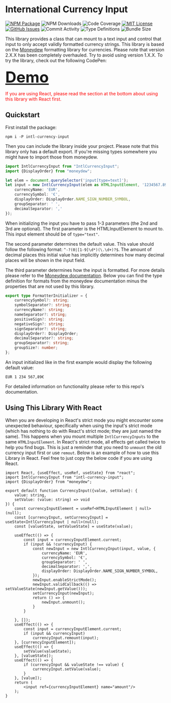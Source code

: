 # International Currency Input

[![NPM Package](https://img.shields.io/npm/v/intl-currency-input?style=flat-square&logo=npm)](https://www.npmjs.com/package/intl-currency-input)
![NPM Downloads](https://img.shields.io/npm/dm/intl-currency-input?style=flat-square)
![Code Coverage](https://img.shields.io/coverallsCoverage/github/konstantin-lukas/intl-currency-input?style=flat-square)
[![MIT License](https://img.shields.io/github/license/konstantin-lukas/intl-currency-input?style=flat-square)](https://raw.githubusercontent.com/konstantin-lukas/intl-currency-input/main/LICENSE)
[![GitHub Issues](https://img.shields.io/github/issues/konstantin-lukas/intl-currency-input.svg?style=flat-square)](https://github.com/konstantin-lukas/intl-currency-input/issues)
![Commit Activity](https://img.shields.io/github/commit-activity/m/konstantin-lukas/intl-currency-input?7&style=flat-square)
![Type Definitions](https://img.shields.io/npm/types/intl-currency-input?style=flat-square)
![Bundle Size](https://img.shields.io/bundlephobia/min/intl-currency-input?style=flat-square)


This library provides a class that can mount to a text input and control that input to only
accept validly formatted currency strings. This library is based on the 
[Moneydew](https://github.com/konstantin-lukas/moneydew) formatting library for currencies. Please note that version
2.X.X has been completely overhauled. Try to avoid using version 1.X.X. To try the library, 
check out the following CodePen:

<font size="20" >[**Demo**](https://codepen.io/konstantin-lukas/pen/oNWzwOP)</font>

<span style="color: red">If you are using React, please read the section at the bottom about using this library with React first.</span>
## Quickstart
First install the package:
```
npm i -P intl-currency-input
```
Then you can include the library inside your project. Please note that this library only has a default export.
If you're missing types somewhere you might have to import those from moneydew.
```typescript
import IntlCurrencyInput from "IntlCurrencyInput";
import {DisplayOrder} from "moneydew";

let elem = document.querySelector('input[type=text]');
let input = new IntlCurrencyInput(elem as HTMLInputElement, '1234567.89', {
    currencyName: 'EUR',
    currencySymbol: '€',
    displayOrder: DisplayOrder.NAME_SIGN_NUMBER_SYMBOL,
    groupSeparator: ' ',
    decimalSeparator: ','
});
```
When initializing the input you have to pass 1-3 parameters (the 2nd and 3rd are optional). The first parameter is the
HTMLInputElement to mount to. This input element should be of `type="text"`.

The second parameter determines the default value.
This value should follow the following format: `^-?(0|[1-9]\d*)(\.\d+)?$`. The amount of decimal places this initial value has
implicitly determines how many decimal places will be shown in the input field.

The third parameter determines how the input is formatted. For more details please refer to the 
[Moneydew documentation](https://github.com/konstantin-lukas/moneydew/tree/main/docs). Below you can find the type definition for formats from the moneydew documentation minus the properties that are not used by this library.
```typescript
export type FormatterInitializer = {
    currencySymbol?: string;
    symbolSeparator?: string;
    currencyName?: string;
    nameSeparator?: string;
    positiveSign?: string;
    negativeSign?: string;
    signSeparator?: string;
    displayOrder?: DisplayOrder;
    decimalSeparator?: string;
    groupSeparator?: string;
    groupSize?: number;
};
```
An input initialized like in the first example would display the following default value:
```
EUR 1 234 567,89€
```
For detailed information on functionality please refer to this repo's documentation.

## Using This Library With React
When you are developing in React's strict mode you might encounter some unexpected behaviour, specifically when using
the input's strict mode (which has nothing to do with React's strict mode; they are just named the same). This happens
when you mount multiple `IntlCurrencyInputs` to the same `HTMLInputElement`. In React's strict mode, all effects get called
twice to help you find bugs. This is just a reminder that you need to `unmount` the old currency input first or use
`remout`. Below is an example of how to use this Library in React. Feel free to just copy the below code if you are using
React.

```tsx
import React, {useEffect, useRef, useState} from "react";
import IntlCurrencyInput from "intl-currency-input";
import {DisplayOrder} from "moneydew";

export default function CurrencyInput({value, setValue}: {
    value: string,
    setValue: (value: string) => void
}) {
    const currencyInputElement = useRef<HTMLInputElement | null>(null);
    const [currencyInput, setCurrencyInput] = useState<IntlCurrencyInput | null>(null);
    const [valueState, setValueState] = useState(value);

    useEffect(() => {
        const input = currencyInputElement.current;
        if (input && !currencyInput) {
            const newInput = new IntlCurrencyInput(input, value, {
                currencyName: 'EUR',
                currencySymbol: '€',
                groupSeparator: ' ',
                decimalSeparator: ',',
                displayOrder: DisplayOrder.NAME_SIGN_NUMBER_SYMBOL,
            });
            newInput.enableStrictMode();
            newInput.validCallback(() => setValueState(newInput.getValue()));
            setCurrencyInput(newInput);
            return () => {
                newInput.unmount();
            }
        }

    }, []);
    useEffect(() => {
        const input = currencyInputElement.current;
        if (input && currencyInput)
            currencyInput.remount(input);
    }, [currencyInputElement]);
    useEffect(() => {
        setValue(valueState);
    }, [valueState]);
    useEffect(() => {
        if (currencyInput && valueState !== value) {
            currencyInput.setValue(value);
        }
    }, [value]);
    return (
        <input ref={currencyInputElement} name="amount"/>
    );
}
```
